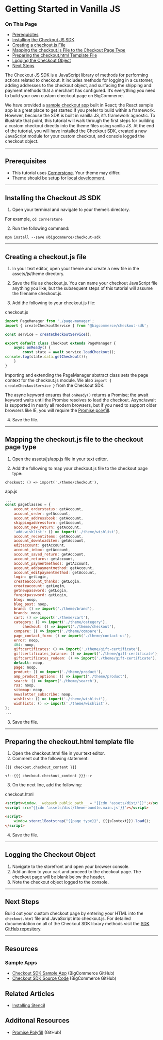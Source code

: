 <h1>Getting Started in Vanilla JS</h1>
<div class="otp" id="no-index">
<h3> On This Page </h3>
	<ul>
    <li><a href="#getting-started_prerequisites">Prerequisites</a></li>
    <li><a href="#getting-started_installing">Installing the Checkout JS SDK</a></li>
    <li><a href="#getting-started_creating">Creating a checkout.js File</a></li>
    <li><a href="#getting-started_mapping">Mapping the checkout.js File to the Checkout Page Type</a></li>	
    <li><a href="#getting-started_preparing">Preparing the checkout.html Template File</a></li>	
    <li><a href="#getting-started_logging">Logging the Checkout Object</a></li>	
    <li><a href="#getting-started_next-steps">Next Steps</a></li>	
</ul>
</div>








The Checkout JS SDK is a JavaScript library of methods for performing actions related to checkout. It includes methods for logging in a customer, adding addresses to the checkout object, and surfacing the shipping and payment methods that a merchant has configured. It’s everything you need to build your own custom checkout page on BigCommerce.

We have provided a [sample checkout app](https://github.com/bigcommerce/checkout-sdk-js-example) built in React; the React sample app is a great place to get started if you prefer to build within a framework. However, because the SDK is built in vanilla JS, it’s framework agnostic. To illustrate that point, this tutorial will walk through the first steps for building a custom checkout directly into the theme files using vanilla JS. At the end of the tutorial, you will have installed the Checkout SDK, created a new JavaScript module for your custom checkout, and console logged the checkout object.

---

<a href='#getting-started_prerequisites' aria-hidden='true' class='block-anchor'  id='getting-started_prerequisites'><i aria-hidden='true' class='linkify icon'></i></a>

## Prerequisites
* This tutorial uses [Cornerstone](https://github.com/bigcommerce/cornerstone). Your theme may differ.
* Theme should be setup for [local development](https://developer.bigcommerce.com/stencil-docs/getting-started/installing-stencil).


---

<a href='#getting-started_installing' aria-hidden='true' class='block-anchor'  id='getting-started_installing'><i aria-hidden='true' class='linkify icon'></i></a>

## Installing the Checkout JS SDK

1. Open your terminal and navigate to your theme’s directory.

For example, `cd cornerstone`

2. Run the following command: 

`npm install --save @bigcommerce/checkout-sdk`


---

<a href='#getting-started_creating' aria-hidden='true' class='block-anchor'  id='getting-started_creating'><i aria-hidden='true' class='linkify icon'></i></a>

## Creating a <span class="fn">checkout.js</span> file

1. In your text editor, open your theme and create a new file in the <span class="fp">assets/js/theme</span> directory.

2. Save the file as checkout.js. You can name your checkout JavaScript file anything you like, but the subsequent steps of this tutorial will assume the filename checkout.js.

3. Add the following to your <span class="fn">checkout.js</span> file:

<div class="HubBlock-header">
    <div class="HubBlock-header-title flex items-center">
        <div class="HubBlock-header-name">checkout.js</div>
    </div><div class="HubBlock-header-subtitle"></div>
</div>

<!--
title: "checkout.js"
subtitle: ""
lineNumbers: true
-->

```js
import PageManager from './page-manager';
import { createCheckoutService } from '@bigcommerce/checkout-sdk';

const service = createCheckoutService();

export default class Checkout extends PageManager {
	async onReady() {
		const state = await service.loadCheckout();
console.log(state.data.getCheckout());
	}
}
```

Importing and extending the PageManager abstract class sets the page context for the <span class="fn">checkout.js</span> module. We also `import { createCheckoutService }` from the Checkout SDK. 

The async keyword ensures that `onReady()` returns a Promise; the await keyword waits until the Promise resolves to load the checkout. Async/await is supported in nearly all modern browsers, but if you need to support older browsers like IE, you will require the [Promise polyfill](https://github.com/stefanpenner/es6-promise).

4. Save the file. 

---

<a href='#getting-started_mapping' aria-hidden='true' class='block-anchor'  id='getting-started_mapping'><i aria-hidden='true' class='linkify icon'></i></a>

## Mapping the <span class="fn">checkout.js</span> file to the checkout page type

1. Open the <span class="fp">assets/js/app.js</span> file in your text editor.

2. Add the following to map your <span class="fn">checkout.js</span> file to the checkout page type:

`checkout: () => import('./theme/checkout'),`

<div class="HubBlock-header">
    <div class="HubBlock-header-title flex items-center">
        <div class="HubBlock-header-name">app.js</div>
    </div><div class="HubBlock-header-subtitle"></div>
</div>

<!--
title: "app.js"
subtitle: ""
lineNumbers: true
-->

```js
...
const pageClasses = {
    account_orderstatus: getAccount,
    account_order: getAccount,
    account_addressbook: getAccount,
    shippingaddressform: getAccount,
    account_new_return: getAccount,
    'add-wishlist': () => import('./theme/wishlist'),
    account_recentitems: getAccount,
    account_downloaditem: getAccount,
    editaccount: getAccount,
    account_inbox: getAccount,
    account_saved_return: getAccount,
    account_returns: getAccount,
    account_paymentmethods: getAccount,
    account_addpaymentmethod: getAccount,
    account_editpaymentmethod: getAccount,
    login: getLogin,
    createaccount_thanks: getLogin,
    createaccount: getLogin,
    getnewpassword: getLogin,
    forgotpassword: getLogin,
    blog: noop,
    blog_post: noop,
    brand: () => import('./theme/brand'),
    brands: noop,
    cart: () => import('./theme/cart'),
    category: () => import('./theme/category'),
		checkout: () => import('./theme/checkout'),
    compare: () => import('./theme/compare'),
    page_contact_form: () => import('./theme/contact-us'),
    error: noop,
    404: noop,
    giftcertificates: () => import('./theme/gift-certificate'),
    giftcertificates_balance: () => import('./theme/gift-certificate'),
    giftcertificates_redeem: () => import('./theme/gift-certificate'),
    default: noop,
    page: noop,
    product: () => import('./theme/product'),
    amp_product_options: () => import('./theme/product'),
    search: () => import('./theme/search'),
    rss: noop,
    sitemap: noop,
    newsletter_subscribe: noop,
    wishlist: () => import('./theme/wishlist'),
    wishlists: () => import('./theme/wishlist'),
};
...
```

3. Save the file.

---

<a href='#getting-started_preparing' aria-hidden='true' class='block-anchor'  id='getting-started_preparing'><i aria-hidden='true' class='linkify icon'></i></a>

## Preparing the <span class="fn">checkout.html</span> template file

1. Open the <span class="fn">checkout.html</span> file in your text editor.
2. Comment out the following statement:

 `{{{ checkout.checkout_content }}}` 

`<!--{{{ checkout.checkout_content }}}-->`

3. On the next line, add the following:

<div class="HubBlock-header">
    <div class="HubBlock-header-title flex items-center">
        <div class="HubBlock-header-name">checkout.html</div>
    </div><div class="HubBlock-header-subtitle"></div>
</div>

<!--
title: "checkout.html"
subtitle: ""
lineNumbers: true
-->

```html
<script>window.__webpack_public_path__ = "{{cdn 'assets/dist/'}}";</script>
<script src="{{cdn 'assets/dist/theme-bundle.main.js'}}"></script>

<script>
    window.stencilBootstrap("{{page_type}}", {{jsContext}}).load();
</script>
```

4. Save the file.

---

<a href='#getting-started_logging' aria-hidden='true' class='block-anchor'  id='getting-started_logging'><i aria-hidden='true' class='linkify icon'></i></a>

## Logging the Checkout Object

1. Navigate to the storefront and open your browser console.
2. Add an item to your cart and proceed to the checkout page. The checkout page will be blank below the header.
3. Note the checkout object logged to the console. 


---

<a href='#getting-started_next-steps' aria-hidden='true' class='block-anchor'  id='getting-started_next-steps'><i aria-hidden='true' class='linkify icon'></i></a>

## Next Steps

Build out your custom checkout page by entering your HTML into the `checkout.html` file and JavaScript into checkout.js. For detailed documentation on all of the Checkout SDK library methods visit the [SDK GitHub repository](https://github.com/bigcommerce/checkout-sdk-js).

---

## Resources

### Sample Apps
* [Checkout SDK Sample App](https://github.com/bigcommerce/checkout-sdk-js-example) (BigCommerce GitHub)
* [Checkout SDK Source Code](https://github.com/bigcommerce/checkout-sdk-js) (BigCommerce GitHub)

## Related Articles
* [Installing Stencil](https://developer.bigcommerce.com/stencil-docs/getting-started/installing-stencil)

## Additonal Resources
* [Promise Polyfill]( https://github.com/stefanpenner/es6-promise) (GitHub)

